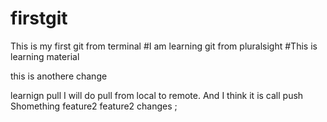 # firstgit
This is my first git from terminal
#I am learning git from pluralsight
#This is learning material

this is anothere change

learnign pull
I will do pull from local to remote. And I think it is call push
Shomething
feature2
feature2 changes ;
